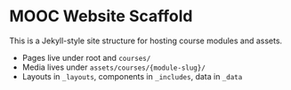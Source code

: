 # MOOC Website Scaffold

This is a Jekyll-style site structure for hosting course modules and assets.

- Pages live under root and `courses/`
- Media lives under `assets/courses/{module-slug}/`
- Layouts in `_layouts`, components in `_includes`, data in `_data`
